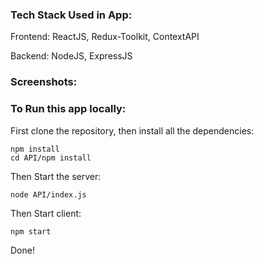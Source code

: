 ### Tech Stack Used in App:

Frontend: ReactJS, Redux-Toolkit, ContextAPI

Backend: NodeJS, ExpressJS 

### Screenshots:



### To Run this app locally:

First clone the repository, then install all the dependencies:

```
npm install
cd API/npm install
```

Then Start the server:
```
node API/index.js
```

Then Start client:

```
npm start
```
Done!